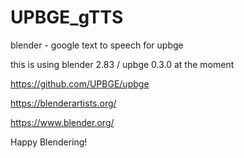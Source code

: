 # UPBGE_gTTS
blender - google text to speech for upbge


this is using blender 2.83 / upbge 0.3.0 at the moment 

https://github.com/UPBGE/upbge

https://blenderartists.org/

https://www.blender.org/

Happy Blendering!

